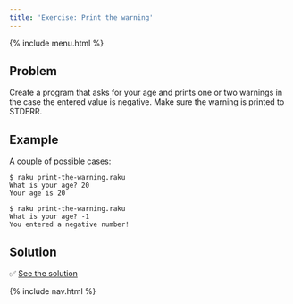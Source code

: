 ```yaml
---
title: 'Exercise: Print the warning'
---
```


{% include menu.html %}

## Problem

Create a program that asks for your age and prints one or two warnings in the case the entered value is negative. Make sure the warning is printed to STDERR.

## Example

A couple of possible cases:

```console
$ raku print-the-warning.raku
What is your age? 20
Your age is 20

$ raku print-the-warning.raku
What is your age? -1
You entered a negative number!
```

## Solution

✅ [See the solution](solution)

{% include nav.html %}

